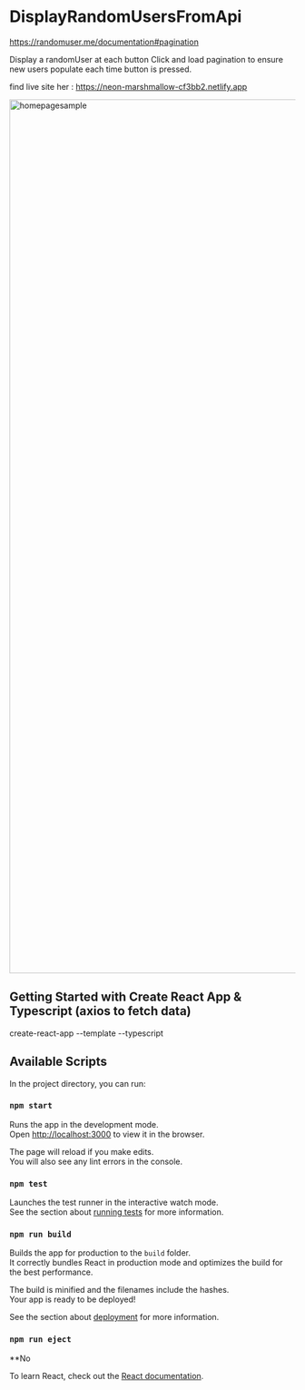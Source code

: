 # DisplayRandomUsersFromApi

https://randomuser.me/documentation#pagination

Display a randomUser at each button Click and load pagination to ensure new users populate each time button is pressed.

find live site her : https://neon-marshmallow-cf3bb2.netlify.app

<img width="1540" alt="homepagesample" src="https://user-images.githubusercontent.com/8496716/169563062-cf75ed16-f1b0-4974-936d-5cae66c905c5.png">

## Getting Started with Create React App & Typescript (axios to fetch data)

create-react-app --template --typescript

## Available Scripts

In the project directory, you can run:

### `npm start`

Runs the app in the development mode.\
Open [http://localhost:3000](http://localhost:3000) to view it in the browser.

The page will reload if you make edits.\
You will also see any lint errors in the console.

### `npm test`

Launches the test runner in the interactive watch mode.\
See the section about [running tests](https://facebook.github.io/create-react-app/docs/running-tests) for more information.

### `npm run build`

Builds the app for production to the `build` folder.\
It correctly bundles React in production mode and optimizes the build for the best performance.

The build is minified and the filenames include the hashes.\
Your app is ready to be deployed!

See the section about [deployment](https://facebook.github.io/create-react-app/docs/deployment) for more information.

### `npm run eject`

\*\*No

To learn React, check out the [React documentation](https://reactjs.org/).
